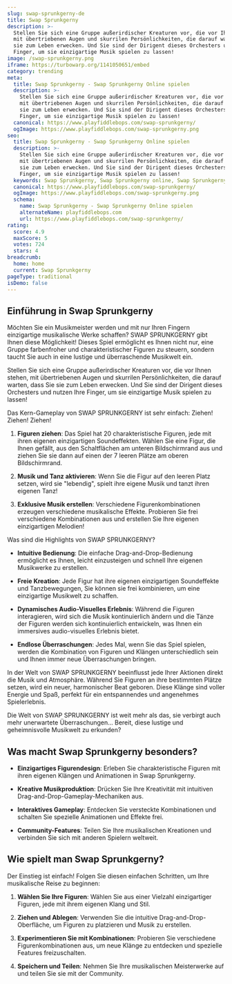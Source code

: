 ```yaml
---
slug: swap-sprunkgerny-de
title: Swap Sprunkgerny
description: >-
  Stellen Sie sich eine Gruppe außerirdischer Kreaturen vor, die vor Ihnen stehen, 
  mit übertriebenen Augen und skurrilen Persönlichkeiten, die darauf warten, dass Sie 
  sie zum Leben erwecken. Und Sie sind der Dirigent dieses Orchesters und nutzen Ihre 
  Finger, um sie einzigartige Musik spielen zu lassen!
image: /swap-sprunkgerny.png
iframe: https://turbowarp.org/1141050651/embed
category: trending
meta:
  title: Swap Sprunkgerny - Swap Sprunkgerny Online spielen
  description: >-
    Stellen Sie sich eine Gruppe außerirdischer Kreaturen vor, die vor Ihnen stehen, 
    mit übertriebenen Augen und skurrilen Persönlichkeiten, die darauf warten, dass Sie 
    sie zum Leben erwecken. Und Sie sind der Dirigent dieses Orchesters und nutzen Ihre 
    Finger, um sie einzigartige Musik spielen zu lassen!
  canonical: https://www.playfiddlebops.com/swap-sprunkgerny/
  ogImage: https://www.playfiddlebops.com/swap-sprunkgerny.png
seo:
  title: Swap Sprunkgerny - Swap Sprunkgerny Online spielen
  description: >-
    Stellen Sie sich eine Gruppe außerirdischer Kreaturen vor, die vor Ihnen stehen, 
    mit übertriebenen Augen und skurrilen Persönlichkeiten, die darauf warten, dass Sie 
    sie zum Leben erwecken. Und Sie sind der Dirigent dieses Orchesters und nutzen Ihre 
    Finger, um sie einzigartige Musik spielen zu lassen!
  keywords: Swap Sprunkgerny, Swap Sprunkgerny online, Swap Sprunkgerny deutsch
  canonical: https://www.playfiddlebops.com/swap-sprunkgerny/
  ogImage: https://www.playfiddlebops.com/swap-sprunkgerny.png
  schema:
    name: Swap Sprunkgerny - Swap Sprunkgerny Online spielen
    alternateName: playfiddlebops.com
    url: https://www.playfiddlebops.com/swap-sprunkgerny/
rating:
  score: 4.9
  maxScore: 5
  votes: 724
  stars: 4
breadcrumb:
  home: home
  current: Swap Sprunkgerny
pageType: traditional
isDemo: false
---
```


## Einführung in Swap Sprunkgerny

Möchten Sie ein Musikmeister werden und mit nur Ihren Fingern einzigartige musikalische Werke schaffen? SWAP SPRUNKGERNY gibt Ihnen diese Möglichkeit! Dieses Spiel ermöglicht es Ihnen nicht nur, eine Gruppe farbenfroher und charakteristischer Figuren zu steuern, sondern taucht Sie auch in eine lustige und überraschende Musikwelt ein.

Stellen Sie sich eine Gruppe außerirdischer Kreaturen vor, die vor Ihnen stehen, mit übertriebenen Augen und skurrilen Persönlichkeiten, die darauf warten, dass Sie sie zum Leben erwecken. Und Sie sind der Dirigent dieses Orchesters und nutzen Ihre Finger, um sie einzigartige Musik spielen zu lassen!

Das Kern-Gameplay von SWAP SPRUNKGERNY ist sehr einfach: Ziehen! Ziehen! Ziehen!

1. **Figuren ziehen**: Das Spiel hat 20 charakteristische Figuren, jede mit ihren eigenen einzigartigen Soundeffekten. Wählen Sie eine Figur, die Ihnen gefällt, aus den Schaltflächen am unteren Bildschirmrand aus und ziehen Sie sie dann auf einen der 7 leeren Plätze am oberen Bildschirmrand.

1. **Musik und Tanz aktivieren**: Wenn Sie die Figur auf den leeren Platz setzen, wird sie "lebendig", spielt ihre eigene Musik und tanzt ihren eigenen Tanz!

1. **Exklusive Musik erstellen**: Verschiedene Figurenkombinationen erzeugen verschiedene musikalische Effekte. Probieren Sie frei verschiedene Kombinationen aus und erstellen Sie Ihre eigenen einzigartigen Melodien!

Was sind die Highlights von SWAP SPRUNKGERNY?

- **Intuitive Bedienung**: Die einfache Drag-and-Drop-Bedienung ermöglicht es Ihnen, leicht einzusteigen und schnell Ihre eigenen Musikwerke zu erstellen.

- **Freie Kreation**: Jede Figur hat ihre eigenen einzigartigen Soundeffekte und Tanzbewegungen, Sie können sie frei kombinieren, um eine einzigartige Musikwelt zu schaffen.

- **Dynamisches Audio-Visuelles Erlebnis**: Während die Figuren interagieren, wird sich die Musik kontinuierlich ändern und die Tänze der Figuren werden sich kontinuierlich entwickeln, was Ihnen ein immersives audio-visuelles Erlebnis bietet.

- **Endlose Überraschungen**: Jedes Mal, wenn Sie das Spiel spielen, werden die Kombination von Figuren und Klängen unterschiedlich sein und Ihnen immer neue Überraschungen bringen.

In der Welt von SWAP SPRUNKGERNY beeinflusst jede Ihrer Aktionen direkt die Musik und Atmosphäre. Während Sie Figuren an ihre bestimmten Plätze setzen, wird ein neuer, harmonischer Beat geboren. Diese Klänge sind voller Energie und Spaß, perfekt für ein entspannendes und angenehmes Spielerlebnis.

Die Welt von SWAP SPRUNKGERNY ist weit mehr als das, sie verbirgt auch mehr unerwartete Überraschungen... Bereit, diese lustige und geheimnisvolle Musikwelt zu erkunden?

## Was macht Swap Sprunkgerny besonders?

- **Einzigartiges Figurendesign**: Erleben Sie charakteristische Figuren mit ihren eigenen Klängen und Animationen in Swap Sprunkgerny.

- **Kreative Musikproduktion**: Drücken Sie Ihre Kreativität mit intuitiven Drag-and-Drop-Gameplay-Mechaniken aus.

- **Interaktives Gameplay**: Entdecken Sie versteckte Kombinationen und schalten Sie spezielle Animationen und Effekte frei.

- **Community-Features**: Teilen Sie Ihre musikalischen Kreationen und verbinden Sie sich mit anderen Spielern weltweit.

## Wie spielt man Swap Sprunkgerny?

Der Einstieg ist einfach! Folgen Sie diesen einfachen Schritten, um Ihre musikalische Reise zu beginnen:

1. **Wählen Sie Ihre Figuren**: Wählen Sie aus einer Vielzahl einzigartiger Figuren, jede mit ihrem eigenen Klang und Stil.

1. **Ziehen und Ablegen**: Verwenden Sie die intuitive Drag-and-Drop-Oberfläche, um Figuren zu platzieren und Musik zu erstellen.

1. **Experimentieren Sie mit Kombinationen**: Probieren Sie verschiedene Figurenkombinationen aus, um neue Klänge zu entdecken und spezielle Features freizuschalten.

1. **Speichern und Teilen**: Nehmen Sie Ihre musikalischen Meisterwerke auf und teilen Sie sie mit der Community.